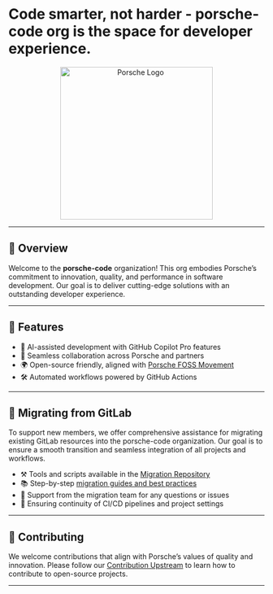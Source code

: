 # Code smarter, not harder - porsche-code org is the space for developer experience.

<div align="center">
  <img src="https://avatars.githubusercontent.com/u/161606053?s=400&u=0ecf1eeb7e0548042e083549aa0ddbed65b847e0&v=4" alt="Porsche Logo" width="300"/>
</div>

---

## 🚀 Overview

Welcome to the **porsche-code** organization! This org embodies Porsche’s commitment to innovation, quality, and performance in software development. Our goal is to deliver cutting-edge solutions with an outstanding developer experience.

---

## 🎯 Features
  
- 🤖 AI-assisted development with GitHub Copilot Pro features
- 🔄 Seamless collaboration across Porsche and partners
- 🌍 Open-source friendly, aligned with [Porsche FOSS Movement](https://github.com/porscheofficial)
- 🛠️ Automated workflows powered by GitHub Actions

---

## 🚚 Migrating from GitLab
To support new members, we offer comprehensive assistance for migrating existing GitLab resources into the porsche-code organization. Our goal is to ensure a smooth transition and seamless integration of all projects and workflows.

- ⚒️ Tools and scripts available in the [Migration Repository](https://github.com/porsche-code/migrate-gl-to-gh)
- 📚 Step-by-step [migration guides and best practices](https://skyway.porsche.com/confluence/x/aQ-Ccw)
- 🤝 Support from the migration team for any questions or issues
- 🔄 Ensuring continuity of CI/CD pipelines and project settings

---

## 🤝 Contributing

We welcome contributions that align with Porsche’s values of quality and innovation. Please follow our [Contribution Upstream](https://opensource.porsche.com/docs/contributing) to learn how to contribute to open-source projects.

---
